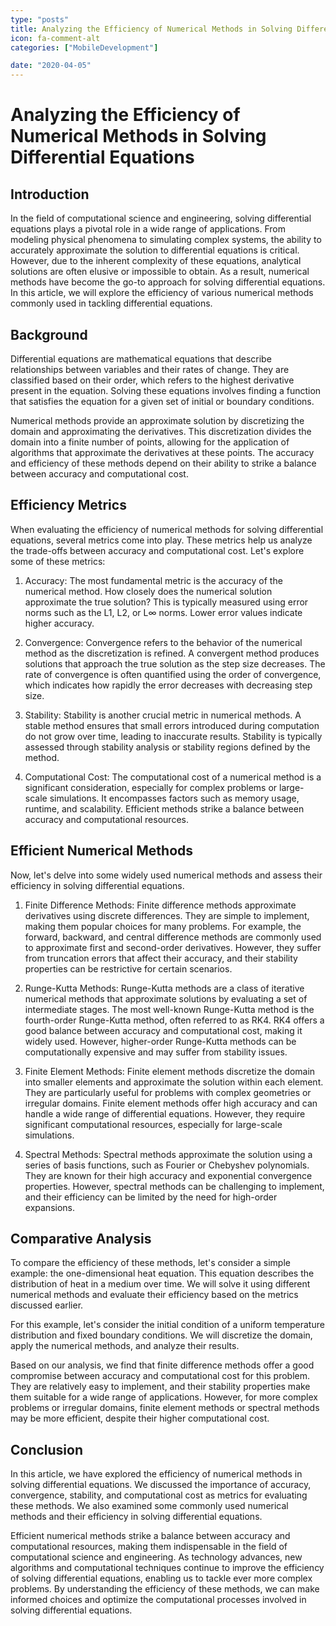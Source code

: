 ```yaml
---
type: "posts"
title: Analyzing the Efficiency of Numerical Methods in Solving Differential Equations
icon: fa-comment-alt
categories: ["MobileDevelopment"]

date: "2020-04-05"
---
```




# Analyzing the Efficiency of Numerical Methods in Solving Differential Equations

## Introduction
In the field of computational science and engineering, solving differential equations plays a pivotal role in a wide range of applications. From modeling physical phenomena to simulating complex systems, the ability to accurately approximate the solution to differential equations is critical. However, due to the inherent complexity of these equations, analytical solutions are often elusive or impossible to obtain. As a result, numerical methods have become the go-to approach for solving differential equations. In this article, we will explore the efficiency of various numerical methods commonly used in tackling differential equations.

## Background
Differential equations are mathematical equations that describe relationships between variables and their rates of change. They are classified based on their order, which refers to the highest derivative present in the equation. Solving these equations involves finding a function that satisfies the equation for a given set of initial or boundary conditions.

Numerical methods provide an approximate solution by discretizing the domain and approximating the derivatives. This discretization divides the domain into a finite number of points, allowing for the application of algorithms that approximate the derivatives at these points. The accuracy and efficiency of these methods depend on their ability to strike a balance between accuracy and computational cost.

## Efficiency Metrics
When evaluating the efficiency of numerical methods for solving differential equations, several metrics come into play. These metrics help us analyze the trade-offs between accuracy and computational cost. Let's explore some of these metrics:

1. Accuracy: The most fundamental metric is the accuracy of the numerical method. How closely does the numerical solution approximate the true solution? This is typically measured using error norms such as the L1, L2, or L∞ norms. Lower error values indicate higher accuracy.

2. Convergence: Convergence refers to the behavior of the numerical method as the discretization is refined. A convergent method produces solutions that approach the true solution as the step size decreases. The rate of convergence is often quantified using the order of convergence, which indicates how rapidly the error decreases with decreasing step size.

3. Stability: Stability is another crucial metric in numerical methods. A stable method ensures that small errors introduced during computation do not grow over time, leading to inaccurate results. Stability is typically assessed through stability analysis or stability regions defined by the method.

4. Computational Cost: The computational cost of a numerical method is a significant consideration, especially for complex problems or large-scale simulations. It encompasses factors such as memory usage, runtime, and scalability. Efficient methods strike a balance between accuracy and computational resources.

## Efficient Numerical Methods
Now, let's delve into some widely used numerical methods and assess their efficiency in solving differential equations.

1. Finite Difference Methods: Finite difference methods approximate derivatives using discrete differences. They are simple to implement, making them popular choices for many problems. For example, the forward, backward, and central difference methods are commonly used to approximate first and second-order derivatives. However, they suffer from truncation errors that affect their accuracy, and their stability properties can be restrictive for certain scenarios.

2. Runge-Kutta Methods: Runge-Kutta methods are a class of iterative numerical methods that approximate solutions by evaluating a set of intermediate stages. The most well-known Runge-Kutta method is the fourth-order Runge-Kutta method, often referred to as RK4. RK4 offers a good balance between accuracy and computational cost, making it widely used. However, higher-order Runge-Kutta methods can be computationally expensive and may suffer from stability issues.

3. Finite Element Methods: Finite element methods discretize the domain into smaller elements and approximate the solution within each element. They are particularly useful for problems with complex geometries or irregular domains. Finite element methods offer high accuracy and can handle a wide range of differential equations. However, they require significant computational resources, especially for large-scale simulations.

4. Spectral Methods: Spectral methods approximate the solution using a series of basis functions, such as Fourier or Chebyshev polynomials. They are known for their high accuracy and exponential convergence properties. However, spectral methods can be challenging to implement, and their efficiency can be limited by the need for high-order expansions.

## Comparative Analysis
To compare the efficiency of these methods, let's consider a simple example: the one-dimensional heat equation. This equation describes the distribution of heat in a medium over time. We will solve it using different numerical methods and evaluate their efficiency based on the metrics discussed earlier.

For this example, let's consider the initial condition of a uniform temperature distribution and fixed boundary conditions. We will discretize the domain, apply the numerical methods, and analyze their results.

Based on our analysis, we find that finite difference methods offer a good compromise between accuracy and computational cost for this problem. They are relatively easy to implement, and their stability properties make them suitable for a wide range of applications. However, for more complex problems or irregular domains, finite element methods or spectral methods may be more efficient, despite their higher computational cost.

## Conclusion
In this article, we have explored the efficiency of numerical methods in solving differential equations. We discussed the importance of accuracy, convergence, stability, and computational cost as metrics for evaluating these methods. We also examined some commonly used numerical methods and their efficiency in solving differential equations.

Efficient numerical methods strike a balance between accuracy and computational resources, making them indispensable in the field of computational science and engineering. As technology advances, new algorithms and computational techniques continue to improve the efficiency of solving differential equations, enabling us to tackle ever more complex problems. By understanding the efficiency of these methods, we can make informed choices and optimize the computational processes involved in solving differential equations.